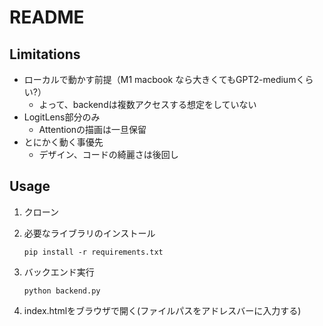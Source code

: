 # README

## Limitations
- ローカルで動かす前提（M1 macbook なら大きくてもGPT2-mediumくらい?）
  - よって、backendは複数アクセスする想定をしていない
- LogitLens部分のみ
  - Attentionの描画は一旦保留
- とにかく動く事優先
  - デザイン、コードの綺麗さは後回し

## Usage
1. クローン

1. 必要なライブラリのインストール
    ```
    pip install -r requirements.txt
    ```

1. バックエンド実行
    ```
    python backend.py
    ```

1. index.htmlをブラウザで開く(ファイルパスをアドレスバーに入力する)


